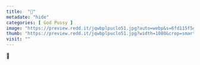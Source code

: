 ```yaml
---
title:  "🌸"
metadate: "hide"
categories: [ God Pussy ]
image: "https://preview.redd.it/jqwbplpuclo51.jpg?auto=webp&s=6fd115f5dd03584db40335cdc2eec371ee3cc9a2"
thumb: "https://preview.redd.it/jqwbplpuclo51.jpg?width=1080&crop=smart&auto=webp&s=20c156ce38be63448c93cb46e1b4bf6b0b305f24"
visit: ""
---
```

🌸
